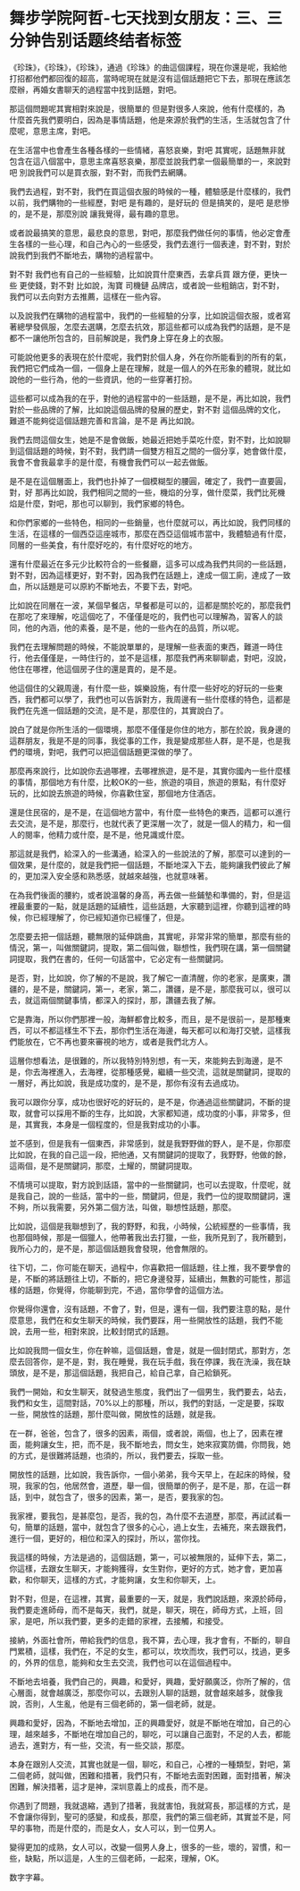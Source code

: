 # 舞步学院阿哲-七天找到女朋友：三、三分钟告别话题终结者标签

《珍珠》，《珍珠》，《珍珠》，通過《珍珠》的曲這個課程，現在你還是呢，我給他打招都他們都回復的超高，當時呢現在就是沒有這個話題把它下去，那現在應該怎麼辦，再婚女書聊天的過程當中找到話題，對吧。

那這個問題呢其實相對來說是，很簡單的 但是對很多人來說，他有什麼樣的，為什麼首先我們要明白，因為是事情話題，他是來源於我們的生活，生活就包含了什麼呢，意思主席，對吧。

在生活當中也會產生各種各樣的一些情緒，喜怒哀樂，對吧 其實呢，話題無非就包含在這八個當中，意思主席喜怒哀樂，那麼並說我們拿一個最簡單的一，來說對吧 別說我們可以是買衣服，對不對，而我們去網購。

我們去過程，對不對，我們在買這個衣服的時候的一種，體驗感是什麼樣的，我們以前，我們購物的一些經歷，對吧 是有趣的，是好玩的 但是搞笑的，是吧 是悲慘的，是不是，那麼別說 讓我覺得，最有趣的意思。

或者說最搞笑的意思，最悲良的意思，對吧，那麼我們做任何的事情，他必定會產生各樣的一些心理，和自己內心的一些感受，我們去進行一個表達，對不對，對於說我們到我們不斷地去，購物的過程當中。

對不對 我們也有自己的一些經驗，比如說買什麼東西，去拿兵買 跟方便，更快一些 更使錢，對不對 比如說，淘寶 司機鏈 品牌店，或者說一些粗銷店，對不對，我們可以去向對方去推薦，這樣在一些內容。

以及說我們在購物的過程當中，我們的一些經驗的分享，比如說這個衣服，或者寫著總學發佩服，怎麼去選購，怎麼去抗效，那這些都可以成為我們的話題，是不是 都不一讓他所包含的，目前解說是，我們身上穿在身上的衣服。

可能說他更多的表現在於什麼呢，我們對於個人身，外在你所能看到的所有的氣，我們把它們成為一個，一個身上是在理解，就是一個人的外在形象的體現，就比如說他的一些行為，他的一些資訊，他的一些穿著打扮。

這些都可以成為我的在乎，對他的過程當中的一些話題，是不是，再比如說，我們對於一些品牌的了解，比如說這個品牌的發展的歷史，對不對 這個品牌的文化，難道不能夠從這個話題完善和言論，是不是 再比如說。

我們去問這個女生，她是不是會做飯，她最近把她手菜吃什麼，對不對，比如說聊到這個話題的時候，對不對，我們請一個雙方相互之間的一個分享，她會做什麼，我會不會我最拿手的是什麼，有機會我們可以一起去做飯。

是不是在這個層面上，我們也扑掉了一個模糊型的腰圓，確定了，我們一直要圓，對，好 那再比如說，我們相同之間的一些，機焰的分享，做什麼菜，我們比死機焰是什麼，對吧，那也可以聊到，我們家鄉的特色。

和你們家鄉的一些特色，相同的一些銷量，也什麼就可以，再比如說，我們同樣的生活，在這樣的一個西亞這座城市，那麼在西亞這個城市當中，我體驗過有什麼，同層的一些美食，有什麼好吃的，有什麼好吃的地方。

還有什麼最近在多元少比較符合的一些餐廳，這多可以成為我們共同的一些話題，對不對，因為這樣更好，對不對，因為我們在話題上，達成一個工廁，達成了一致血，所以話題是可以原約不斷地去，不要下去，對吧。

比如說在同層在一波，某個早餐店，早餐都是可以的，這都是關於吃的，那麼我們在那吃了來理解，吃這個吃了，不僅僅是吃的，我們也可以理解為，習客人的談同，他的內涵，他的素養，是不是，他的一些內在的品質，所以呢。

我們在去理解問題的時候，不能說單單的，是理解一些表面的東西，難道一時住行，他去僅僅是，一時住行的，並不是這樣，那麼我們再來聊聊處，對吧，沒說，他住在哪裡，他這個房子住的還是賣的，是不是。

他這個住的父親周邊，有什麼一些，娛樂設施，有什麼一些好吃的好玩的一些東西，我們都可以學了，我們也可以告訴對方，我周邊有一些什麼樣的特色，這都是我們在先進一個話題的交流，是不是，那麼住的，其實說白了。

說白了就是你所生活的一個環境，那麼不僅僅是你住的地方，那在於說，我身邊的這群朋友，我是不是的同事，我從事的工作，我是變成那些人群，是不是，也是我們的環境，對吧，我們可以把這個話題更深做的學了。

那麼再來說行，比如說你去過哪裡，去哪裡旅遊，是不是，其實你國內一些什麼樣的事情，那個地方有什麼，比較OK的一些，旅遊的項目，旅遊的景點，有什麼好玩的，比如說去旅遊的時候，你喜歡住室，那個地方住酒店。

還是住民宿的，是不是，在這個地方當中，有什麼一些特色的東西，這都可以進行去交流，是不是，那麼行，也就代表了更深層一次了，就是一個人的精力，和一個人的閱率，他精力或什麼，是不是，他見識或什麼。

那這就是我們，給深入的一些溝通，給深入的一些說法的了解，那麼可以達到的一個效果，是什麼的，就是我們把一個話題，不斷地深入下去，能夠讓我們彼此了解的，更加深入安全感和熟悉感，就越來越強，也就意味著。

在為我們後面的腰約，或者說溫馨的身高，再去做一些鋪墊和準備的，對，但是這裡最重要的一點，就是話題的延續性，這些話題，大家聽到這裡，你聽到這裡的時候，你已經理解了，你已經知道你已經懂了，但是。

怎麼要去把一個話題，聽無限的延伸跳曲，其實呢，非常非常的簡單，那麼有些的情況，第一，叫做關鍵詞，提取，第二個叫做，聯想性，我們現在講，第一個關鍵詞提取，我們在書的，任何一句話當中，它必定有一些關鍵詞。

是否，對，比如說，你了解的不是說，我了解它一直清醒，你的老家，是廣東，讚疆的，是不是，關鍵詞，第一，老家，第二，讚疆，是不是，那麼我可以，很可以去，就這兩個關鍵事情，都深入的探討，那，讚疆去我了解。

它是靠海，所以你們那裡一般，海鮮都會比較多，而且，是不是很前一，是那種東西，可以不都這樣生不下去，那你們生活在海邊，每天都可以和海打交號，這樣我們能放在，它不再也要來審視的地方，或者是我們北方人。

這層你想看法，是很難的，所以我特別特別想，有一天，來能夠去到海邊，是不是，你去海裡進入，去海裡，從那種感覺，繼續一些交流，這就是關鍵詞，提取的一層好，再比如說，我是成功度的，是不是，那你有沒有去過成功。

我可以跟你分享，成功也很好吃的好玩的，是不是，你通過這些關鍵詞，不斷的提取，就會可以採用不斷的生存，比如說，大家都知道，成功度的小事，非常多，但是，其實我，本身是一個程度的，但是我對成功的小事。

並不感到，但是我有一個東西，非常感到，就是我野野做的野人，是不是，你那麼比如說，在我的自己這一段，把他通，又有關鍵詞的提取了，我野野，他做的餘，這兩個，是不是關鍵詞，那麼，土耀的，關鍵詞提取。

不情境可以提取，對方說到話語，當中的一些關鍵詞，也可以去提取，什麼呢，就是我自己，說的一些話，當中的一些，關鍵詞，但是，我們一位的提取關鍵詞，還不夠，所以我需要，另外第二個方法，叫做，聯想性話題，那麼。

比如說，這個是我聯想到了，我的野野，和我，小時候，公統經歷的一些事情，我也那個時候，那是一個獵人，他帶著我出去打獵，一些，我所見到了，我所聽到，我所心力的，是不是，那這個話題我會發現，他會無限的。

往下切，二，你可能在聊天，過程中，你喜歡把一個話題，往上推，我不要學會的是，不斷的將話題往上切，不斷的，把它身邊發芽，延續出，無數的可能性，那這樣的話題，你覺得，你能聊到完，不過，當你學會的這個方法。

你覺得你還會，沒有話題，不會了，對，但是，還有一個，我們要注意的點，是什麼意思，我們在和女生聊天的時候，我們要踩，用一些開放性的話題，我們不能說，去用一些，相對來說，比較封閉式的話題。

比如說我問一個女生，你在幹嘛，這個話題，會是，就是一個封閉式，那對方，怎麼去回答你，是不是，對，我在睡覺，我在玩手戲，我在停課，我在洗澡，我在缺頭放，是不是，那這個話題，我把自己，給自己拿，自己給鎖死。

我們一開始，和女生聊天，就發過生態度，我們出了一個男生，我們要去，站去，我們和女生，這間對話，70%以上的那種，所以，我們的對話，一定是要，採取一些，開放性的話題，那什麼叫做，開放性的話題，就是我。

在一群，爸爸，包含了，很多的因素，兩個，或者說，兩個，也上了，因素在裡面，能夠讓女生，把，而不是，我不斷地去，問女生，她來寂寞防備，你問我，她的方式，是很難將話題，也須的，所以，我們要去，採取一些。

開放性的話題，比如說，我告訴你，一個小弟弟，我今天早上，在起床的時候，發現，我家的包，他居然會，道歷，舉一個，很簡單的例子，是不是，那，在這一群話，到中，就包含了，很多的因素，第一，是否，要我家的包。

我家裡，要我包，是甚麼包，是否，我的包，為什麼不去道歷，那麼，再試試看一句，簡單的話題，當中，就包含了很多的心心，過上女生，去補充，來去跟我們，進行一個，更好的，相位和深入的探討，所以，當你找。

我這樣的時候，方法是過的，這個話題，第一，可以被無限的，延伸下去，第二，你這樣，去跟女生聊天，才能夠獲得，女生對你，更好的方式，她才會，更加喜歡，和你聊天，這樣的方式，才能夠讓，女生和你聊天，上。

對不對，但是，在這裡，其實，最重要的一天，就是，我們說話題，來源於師母，我們要走進師母，而不是每天，我們，就是，聊天，現在，師母方式，上班，回家，是吧，所以我們要，更多的走錯的家裡，去接觸，和接受。

接納，外面社會所，帶給我們的信息，我不算，去心理，我才會有，不斷的，聊自門累積，這樣，我們在，不足的女生，都可以，坎坎而坎，我們可以，找過，更多的，外界的信息，能夠和女生去交流，我們也可以在這個過程中。

不斷地去培養，我們自己的，興趣，和愛好，興趣，愛好願廣泛，你所了解的，信心層面，就會越廣泛，那麼你可以，去跟別人聊的話題，就會越來越多，就像我說，否則，人生亂，他是有三個老師的，第一個老師，就是。

興趣和愛好，因為，不斷地去增加，正的興趣愛好，就是不斷地在增加，自己的心理，越來越多，不斷地在增加自己的，聊吃，可以讓自己面對，不足的人去，都能過去，進對方，有一些，交流，有一些交談，那麼。

本身在跟別人交流，其實也就是一個，聊吃，和自己，心裡的一種類型，對吧，第二個老師，就叫做，困難和措著，我們只有，不斷地去面對困難，面對措著，解決困難，解決措著，這才是神，深圳意義上的成長，而不是。

你遇到了問題，我就退縮，遇到了措著，我就害怕，我就寫長，那這樣的方式，是不會讓你得到，聖可的感變，和成長，那麼，我們的第三個老師，其實並不是，阿早的事物，而是什麼的，而是女人，女人可以，到一位男人。

變得更加的成熟，女人可以，改變一個男人身上，很多的一些，壞的，習慣，和一些，缺點，所以這是，人生的三個老師，一起來，理解，OK。

数字字幕。